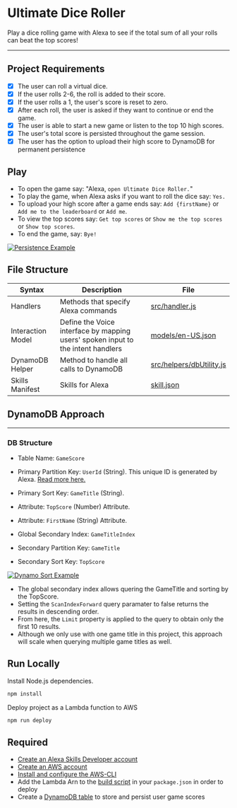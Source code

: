 # Ultimate Dice Roller

Play a dice rolling game with Alexa to see if the total sum of all your rolls can beat the top scores!

---

## Project Requirements

- [x] The user can roll a virtual dice.
- [x] If the user rolls 2-6, the roll is added to their score.
- [x] If the user rolls a 1, the user's score is reset to zero.
- [x] After each roll, the user is asked if they want to continue or end the game.
- [x] The user is able to start a new game or listen to the top 10 high scores.
- [x] The user's total score is persisted throughout the game session.
- [x] The user has the option to upload their high score to DynamoDB for permanent persistence

## Play

- To open the game say: "Alexa, `open Ultimate Dice Roller.`"
- To play the game, when Alexa asks if you want to roll the dice say: `Yes.`
- To upload your high score after a game ends say: `Add {firstName}` or `Add me to the leaderboard` or `Add me`.
- To view the top scores say: `Get top scores` or `Show me the top scores` or `Show top scores`.
- To end the game, say: `Bye!`

[![Persistence Example](https://i.gyazo.com/98c487227c894de1a52eafea40331ce6.png)](https://gyazo.com/98c487227c894de1a52eafea40331ce6)

## File Structure

| Syntax            | Description                                                                      | File                                                                                                              |
| ----------------- | -------------------------------------------------------------------------------- | ----------------------------------------------------------------------------------------------------------------- |
| Handlers          | Methods that specify Alexa commands                                              | [src/handler.js](https://github.com/garrettmmoore/alexa-dice-game/blob/master/src/handler.js)                     |
| Interaction Model | Define the Voice interface by mapping users' spoken input to the intent handlers | [models/en-US.json](https://github.com/garrettmmoore/alexa-dice-game/blob/master/models/en-US.json)               |
| DynamoDB Helper   | Method to handle all calls to DynamoDB                                           | [src/helpers/dbUtility.js](https://github.com/garrettmmoore/alexa-dice-game/blob/master/src/helpers/dbUtility.js) |
| Skills Manifest   | Skills for Alexa                                                                 | [skill.json](https://github.com/garrettmmoore/alexa-dice-game/blob/master/skill.json)                             |

## DynamoDB Approach

---

### DB Structure

- Table Name: `GameScore`
- Primary Partition Key: `UserId` (String). This unique ID is generated by Alexa. [Read more here.](https://developer.amazon.com/en-US/docs/alexa/custom-skills/request-and-response-json-reference.html)
- Primary Sort Key: `GameTitle` (String).
- Attribute: `TopScore` (Number) Attribute.
- Attribute: `FirstName` (String) Attribute.

- Global Secondary Index: `GameTitleIndex`
- Secondary Partition Key: `GameTitle`
- Secondary Sort Key: `TopScore`

[![Dynamo Sort Example](https://i.gyazo.com/ec3331a4e2f8a734cc7bef8b67a31dd1.png)](https://gyazo.com/ec3331a4e2f8a734cc7bef8b67a31dd1)

- The global secondary index allows quering the GameTitle and sorting by the TopScore.
- Setting the `ScanIndexForward` query paramater to false returns the results in descending order.
- From here, the `Limit` property is applied to the query to obtain only the first 10 results.
- Although we only use with one game title in this project, this approach will scale when querying multiple game titles as well.

## Run Locally

Install Node.js dependencies.

```bash
npm install
```

Deploy project as a Lambda function to AWS

```bash
npm run deploy
```

## Required

- [Create an Alexa Skills Developer account](https://developer.amazon.com/en-US/alexa/alexa-skills-kit)
- [Create an AWS account](https://aws.amazon.com)
- [Install and configure the AWS-CLI](https://aws.amazon.com/cli/)
- Add the Lambda Arn to the [build script](https://github.com/garrettmmoore/alexa-dice-game/blob/39e1c5affe553696ac860c616f112a678e89b577/package.json#L7) in your `package.json` in order to deploy
- Create a [DynamoDB table](https://console.aws.amazon.com/dynamodb) to store and persist user game scores
